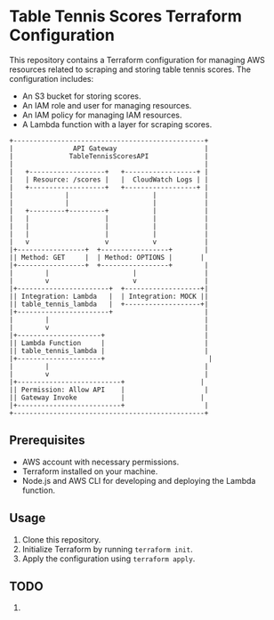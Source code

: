 # Table Tennis Scores Terraform Configuration

This repository contains a Terraform configuration for managing AWS resources related to scraping and storing table tennis scores. The configuration includes:

- An S3 bucket for storing scores.
- An IAM role and user for managing resources.
- An IAM policy for managing IAM resources.
- A Lambda function with a layer for scraping scores.

```
+------------------------------------------------+
|               API Gateway                      |
|              TableTennisScoresAPI              |
|                                                |
|   +-------------------+   +------------------+ |
|   | Resource: /scores |   |  CloudWatch Logs | |
|   +-------------------+   +------------------+ |
|             |                     |            |
|             |                     |            |
|   +---------+---------+           |            |
|   |                   |           |            |
|   |                   |           |            |
|   |                   |           |            |
|   v                   v           v            |
|+-----------------+  +-----------------+        |
|| Method: GET     |  | Method: OPTIONS |       |
|+-----------------+  +-----------------+        |
|        |                     |                 |
|        v                     v                 |
|+-----------------------+  +-------------------+|
|| Integration: Lambda   |  | Integration: MOCK ||
|| table_tennis_lambda   |  +-------------------+|
|+-----------------------+                       |
|        |                                       |
|        v                                       |
|+---------------------+                         |
|| Lambda Function     |                         |
|| table_tennis_lambda |                         |
|+---------------------+                          |
|        |                                       |
|        v                                       |
|+--------------------------+                   |
|| Permission: Allow API    |                    |
|| Gateway Invoke           |                   |
|+--------------------------+                    |
+------------------------------------------------+

```

## Prerequisites

- AWS account with necessary permissions.
- Terraform installed on your machine.
- Node.js and AWS CLI for developing and deploying the Lambda function.

## Usage

1. Clone this repository.
2. Initialize Terraform by running `terraform init`.
3. Apply the configuration using `terraform apply`.

## TODO
1. 